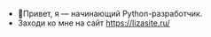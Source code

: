 - 👋Привет, я — начинающий Python-разработчик.
- Заходи ко мне на сайт https://lizasite.ru/
<!---
podlizka-2/podlizka-2 is a ✨ special ✨ repository because its `README.md` (this file) appears on your GitHub profile.
You can click the Preview link to take a look at your changes.
--->
